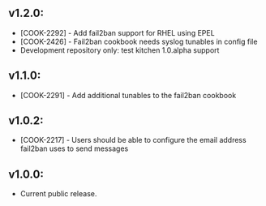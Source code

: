 ## v1.2.0:

* [COOK-2292] - Add fail2ban support for RHEL using EPEL
* [COOK-2426] - Fail2ban cookbook needs syslog tunables in config file
* Development repository only: test kitchen 1.0.alpha support

## v1.1.0:

* [COOK-2291] - Add additional tunables to the fail2ban cookbook

## v1.0.2:

* [COOK-2217] - Users should be able to configure the email address
  fail2ban uses to send messages

## v1.0.0:

* Current public release.
